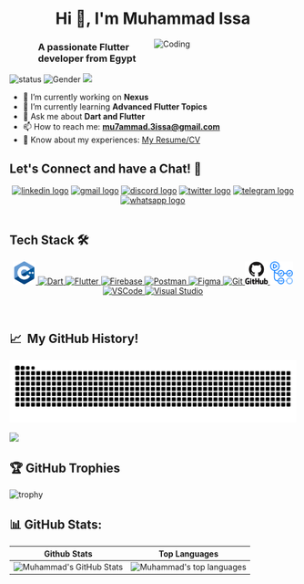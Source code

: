 <h1 align="center">Hi 👋, I'm Muhammad Issa</h1>

<img align="right" alt="Coding" width="250" 
  src="https://media3.giphy.com/media/v1.Y2lkPTc5MGI3NjExdTJiaXd2ZjF3OGFmb2JhNm9kNWs4bTBxZXRjZHUxcnN5eDQyZm8zMCZlcD12MV9pbnRlcm5hbF9naWZfYnlfaWQmY3Q9Zw/DbXSzkKLzy96e3uukf/giphy.gif">
  
<h3 align="flex" style="margin-left: 50px">A passionate Flutter developer from Egypt</h3>
  
![status](https://img.shields.io/badge/status-up-5D3FD3) ![Gender](https://img.shields.io/badge/gender-%F0%9F%A4%B5-lightgrey) ![](https://komarev.com/ghpvc/?username=mu7ammad-3issa&label=Profile%20views&color=blue&countColor=%237B1E7B&style=flat)
  
- 🔭 I’m currently working on **Nexus**
- 🌱 I’m currently learning **Advanced Flutter Topics**
- 💬 Ask me about **Dart and Flutter**
- 📫 How to reach me: **mu7ammad.3issa@gmail.com**
- 📄 Know about my experiences: [My Resume/CV](https://drive.google.com/file/d/1vJE65Y9n_dNymiBYzM_rFTjxD1mdFht2/view?usp=sharing)

<h2 align="left">Let's Connect and have a Chat! 💬</h2>

<div align="center">
  <a href="https://www.linkedin.com/in/mu7ammad-3issa" target="_blank"><img src="https://img.shields.io/static/v1?message=LinkedIn&logo=linkedin&label=&color=0077B5&logoColor=white&labelColor=&style=for-the-badge" height="35" alt="linkedin logo" /></a>
  <a href="mailto:mu7ammad.3issa@gmail.com" target="_blank"><img src="https://img.shields.io/static/v1?message=Gmail&logo=gmail&label=&color=D14836&logoColor=white&labelColor=&style=for-the-badge" height="35" alt="gmail logo" /></a>
  <a href="https://discord.com/users/3_issa" target="_blank"><img src="https://img.shields.io/static/v1?message=Discord&logo=discord&label=&color=7289DA&logoColor=white&labelColor=&style=for-the-badge" height="35" alt="discord logo" /></a>
  <a href="https://x.com/mu7ammad_3issa" target="_blank"><img src="https://img.shields.io/static/v1?message=Twitter&logo=twitter&label=&color=1DA1F2&logoColor=white&labelColor=&style=for-the-badge" height="35" alt="twitter logo" /></a>
  <a href="https://t.me/mu7ammad_3issa" target="_blank"><img src="https://img.shields.io/static/v1?message=Telegram&logo=telegram&label=&color=2CA5E0&logoColor=white&labelColor=&style=for-the-badge" height="35" alt="telegram logo" /></a>
  <a href="https://wa.me/+201557372814" target="_blank"><img src="https://img.shields.io/static/v1?message=Whatsapp&logo=whatsapp&label=&color=25D366&logoColor=white&labelColor=&style=for-the-badge" height="35" alt="whatsapp logo" /></a>
</div>

<br/>

<h2 align="left">Tech Stack 🛠</h2>

<p align="center">
  <a href="https://cplusplus.com/" target="_blank" rel="noreferrer"> <img src="https://raw.githubusercontent.com/devicons/devicon/master/icons/cplusplus/cplusplus-original.svg" alt="C++" width="40" height="40"/> </a>
  <a href="https://dart.dev" target="_blank" rel="noreferrer"> <img src="https://www.vectorlogo.zone/logos/dartlang/dartlang-icon.svg" alt="Dart" width="40" height="40"/> </a>
  <a href="https://flutter.dev" target="_blank" rel="noreferrer"> <img src="https://www.vectorlogo.zone/logos/flutterio/flutterio-icon.svg" alt="Flutter" width="40" height="40"/> </a>
  <a href="https://firebase.google.com/" target="_blank" rel="noreferrer"> <img src="https://www.vectorlogo.zone/logos/firebase/firebase-icon.svg" alt="Firebase" width="40" height="40"/> </a>
  <a href="https://www.postman.com" target="_blank" rel="noreferrer"> <img src="https://www.vectorlogo.zone/logos/getpostman/getpostman-icon.svg" alt="Postman" width="40" height="40"/> </a>
  <a href="https://www.figma.com/" target="_blank" rel="noreferrer"> <img src="https://www.vectorlogo.zone/logos/figma/figma-icon.svg" alt="Figma" width="40" height="40"/> </a>
  <a href="https://git-scm.com/" target="_blank" rel="noreferrer"> <img src="https://www.vectorlogo.zone/logos/git-scm/git-scm-icon.svg" alt="Git" width="40" height="40"/> </a>
  <a href="https://github.com/" target="_blank" rel="noreferrer"> <img src="https://raw.githubusercontent.com/devicons/devicon/master/icons/github/github-original-wordmark.svg" alt="GitHub" width="40" height="40"/> </a>
  <a href="https://github.com/features/actions" target="_blank" rel="noreferrer"> <img src="https://raw.githubusercontent.com/devicons/devicon/master/icons/githubactions/githubactions-original.svg" alt="GitHub Actions" width="40" height="40"/> </a>
  <a href="https://code.visualstudio.com/" target="_blank" rel="noreferrer"> <img src="https://upload.wikimedia.org/wikipedia/commons/thumb/9/9a/Visual_Studio_Code_1.35_icon.svg/1024px-Visual_Studio_Code_1.35_icon.svg.png" alt="VSCode" width="40" height="40"/> </a>
  <a href="https://visualstudio.microsoft.com/" target="_blank" rel="noreferrer"> <img src="https://upload.wikimedia.org/wikipedia/commons/thumb/5/59/Visual_Studio_Icon_2019.svg/1024px-Visual_Studio_Icon_2019.svg.png" alt="Visual Studio" width="40" height="40"/> </a>
</p>

<br/>

 <h2> 📈 &nbsp;My GitHub History!</h2>

<img src="https://raw.githubusercontent.com/mu7ammad-3issa/mu7ammad-3issa/output/snake.svg" alt="Snake animation" />

<p align="left">
  <img src="https://capsule-render.vercel.app/api?type=waving&color=gradient&height=100&section=footer"/>

## 🏆 GitHub Trophies

![trophy](https://github-profile-trophy.vercel.app/?username=mu7ammad-3issa&theme=onedark)

## 📊 GitHub Stats:
| Github Stats | Top Languages |
| --- | --- |
| ![Muhammad's GitHub Stats](https://denvercoder1-github-readme-stats.vercel.app/api/?username=mu7ammad-3issa&show_icons=true&include_all_commits=true&count_private=true&theme=react&hide_border=true&bg_color=1F222E&title_color=F85D7F&icon_color=F8D866) | ![Muhammad's top languages](https://github-readme-stats.vercel.app/api/top-langs/?username=mu7ammad-3issa&layout=compact&theme=radical&title_color=F85D7F&bg_color=1F222E) |
